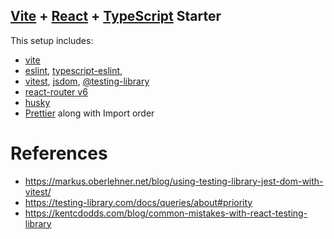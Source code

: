 ## [Vite](https://vitejs.dev/) + [React](https://reactjs.org/) + [TypeScript](https://www.typescriptlang.org/) Starter

This setup includes:

- [vite](https://vitejs.dev/)
- [eslint](https://eslint.org/), [typescript-eslint](https://typescript-eslint.io/),
- [vitest](https://vitest.dev/), [jsdom](https://github.com/jsdom/jsdom),
  [@testing-library](https://testing-library.com/)
- [react-router v6](https://reactrouter.com/en/main)
- [husky](https://github.com/typicode/husky)
- [Prettier](https://prettier.io/) along with Import order

# References

- https://markus.oberlehner.net/blog/using-testing-library-jest-dom-with-vitest/
- https://testing-library.com/docs/queries/about#priority
- https://kentcdodds.com/blog/common-mistakes-with-react-testing-library
